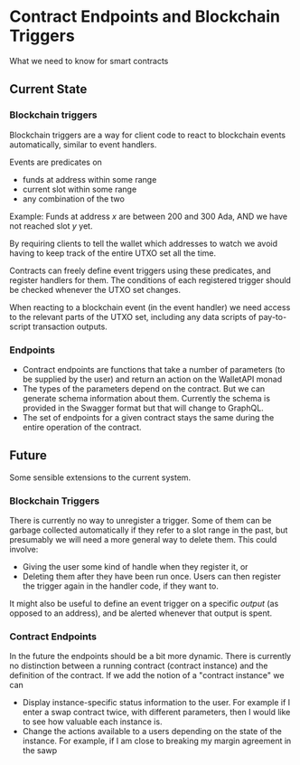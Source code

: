 # Contract Endpoints and Blockchain Triggers

What we need to know for smart contracts

## Current State

### Blockchain triggers

Blockchain triggers are a way for client code to react to blockchain events automatically, similar to event handlers. 

Events are predicates on 
* funds at address within some range
* current slot within some range
* any combination of the two

Example: Funds at address _x_ are between 200 and 300 Ada, AND we have not reached slot _y_ yet.

By requiring clients to tell the wallet which addresses to watch we avoid having to keep track of the entire UTXO set all the time. 

Contracts can freely define event triggers using these predicates, and register handlers for them. The conditions of each registered trigger should be checked whenever the UTXO set changes.

When reacting to a blockchain event (in the event handler) we need access to the relevant parts of the UTXO set, including any data scripts of pay-to-script transaction outputs.

### Endpoints

* Contract endpoints are functions that take a number of parameters (to be supplied by the user) and return an action on the WalletAPI monad
* The types of the parameters depend on the contract. But we can generate schema information about them. Currently the schema is provided in the Swagger format but that will change to GraphQL.
* The set of endpoints for a given contract stays the same during the entire operation of the contract.

## Future

Some sensible extensions to the current system.

### Blockchain Triggers

There is currently no way to unregister a trigger. Some of them can be garbage collected automatically if they refer to a slot range in the past, but presumably we will need a more general way to delete them. This could involve:

* Giving the user some kind of handle when they register it, or
* Deleting them after they have been run once. Users can then register the trigger again in the handler code, if they want to.

It might also be useful to define an event trigger on a specific *output* (as opposed to an address), and be alerted whenever that output is spent.

### Contract Endpoints

In the future the endpoints should be a bit more dynamic. There is currently no 
distinction between a running contract (contract instance) and the definition 
of the contract. If we add the notion of a "contract instance" we can

* Display instance-specific status information to the user. For example if I enter a swap contract twice, with different parameters, then I would like to see how valuable each instance is.
* Change the actions available to a users depending on the state of the instance. For example, if I am close to breaking my margin agreement in the sawp 